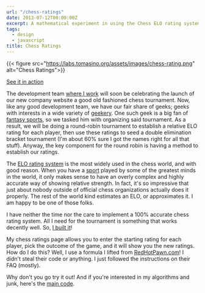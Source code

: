 ```yaml
---
url: "/chess-ratings"
date: 2013-07-12T00:00:00Z
excerpt: A mathematical experiment in using the Chess ELO rating system for the comparison of an abstract pool.
tags:
  - design
  - javascript
title: Chess Ratings
---
```


{{< figure src="https://labs.tomasino.org/assets/images/chess-rating.png" alt="Chess Ratings">}}

[See it in action][]

The development team [where I work][] will soon be celebrating the
launch of our new company website a good old fashioned chess tournament.
Now, like any good development team, we have our fair share of geeks;
geeks with interests in a wide variety of [geekery][]. One such geek is
a big fan of [fantasy sports][], so we tasked him with organizing said
tournament. As a result, we will be doing a round-robin tournament to
establish a relative ELO rating for each player, then use these ratings
to seed a double elimination bracket tournament (I'm about 60% sure I
got the names right for all that stuff). Anyway, the key component for
the round robin is having a method to establish our ratings.

The [ELO rating system][] is the most widely used in the chess world,
and with good reason. When you have a [sport][] played by some of the
greatest minds in the world, it only makes sense to have an overly
complex and highly accurate way of showing relative strength. In fact,
it's so impressive that just about nobody outside of official chess
organizations actually does it properly. The rest of the world kind
estimates an ELO, or approximates it. I am happy to be one of those
folks.

I have neither the time nor the care to implement a 100% accurate chess
rating system. All I need for the tournament is something that works
decently well. So, [I built it][]!

My chess ratings page allows you to enter the starting rating for each
player, pick the outcome of the game, and it will show you the new
ratings. How do I do this? Well, I use a formula I lifted from
[RedHotPawn.com][]! I didn't steal their code or anything. I just
followed the instructions on their FAQ (mostly).

Why don't you go try it out! And if you're interested in my algorithms
and junk, here's the [main code].

  [Chess Rating]: https://labs.tomasino.org/assets/images/chess-rating.png
  [See it in action]: https://github.com/jamestomasino/chessrating/
  [where I work]: https://gsw-w.com "GSW Worldwide"
  [geekery]: https://www.gotmead.com/ "Got Mead?"
  [fantasy sports]: https://deadspin.com/5865635/fantasy-curling-is-a-real-thing-and-it-is-glorious
    "Fantasy Curling"
  [ELO rating system]: https://en.wikipedia.org/wiki/Elo_rating_system
    "ELO Rating System"
  [sport]: https://www.chess.com/article/view/is-chess-a-sport
    "Is Chess a Sport?"
  [I built it]: https://github.com/jamestomasino/chessrating/
    "Chess Ratings"
  [RedHotPawn.com]: https://RedHotPawn.com "Red Hot Pawn"
  [main code]: https://github.com/jamestomasino/chessrating/blob/master/sjs/main.js
